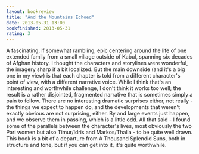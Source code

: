 ```yaml
---
layout: bookreview
title: "And the Mountains Echoed"
date: 2013-05-31 13:00
bookfinished: 2013-05-31
rating: 3
---
```


A fascinating, if somewhat rambling, epic centering around the life of one extended family from a small village outside of Kabul, spanning six decades of Afghan history.  I thought the characters and storylines were wonderful, the imagery sharp if a bit localized.  But the main downside (and it's a big one in my view) is that each chapter is told from a different character's point of view, with a different narrative voice.  While I think that's an interesting and worthwhile challenge, I don't think it works too well; the result is a rather disjointed, fragmented narrative that is sometimes simply a pain to follow.  There are no interesting dramatic surprises either, not really - the things we expect to happen do, and the developments that weren't exactly obvious are not surprising, either.  By and large events just happen, and we observe them in passing, which is a little odd.  All that said - I found some of the parallels between the character's lives, most obviously the two Pari women but also Timur/Idris and Markos/Thalia - to be quite well drawn.  This book is a bit of a departure from A Thousand Splendid Suns, both in structure and tone, but if you can get into it, it's quite worthwhile.
